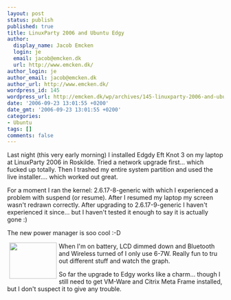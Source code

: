 ```yaml
---
layout: post
status: publish
published: true
title: LinuxParty 2006 and Ubuntu Edgy
author:
  display_name: Jacob Emcken
  login: je
  email: jacob@emcken.dk
  url: http://www.emcken.dk/
author_login: je
author_email: jacob@emcken.dk
author_url: http://www.emcken.dk/
wordpress_id: 145
wordpress_url: http://emcken.dk/wp/archives/145-linuxparty-2006-and-ubuntu-edgy.html
date: '2006-09-23 13:01:55 +0200'
date_gmt: '2006-09-23 13:01:55 +0200'
categories:
- Ubuntu
tags: []
comments: false
---
```

Last night (this very early morning) I installed Edgdy Eft Knot 3 on my laptop at LinuxParty 2006 in Roskilde. Tried a network upgrade first... which fucked up totally. Then I trashed my entire system partition and used the live installer.... which worked out great.

For a moment I ran the kernel: 2.6.17-8-generic
with which I experienced a problem with suspend (or resume). After I resumed my laptop my screen wasn't redrawn correctly. After upgrading to 2.6.17-9-generic I haven't experienced it since... but I haven't tested it enough to say it is actually gone :)

The new power manager is soo cool :-D

<a href='/weblog/uploads/Screenshot-PowerInformation.png'><img width='110' height='84' style="float: left;border: 0px;padding-left: 5px;padding-right: 5px" src="/weblog/uploads/Screenshot-PowerInformation.thumb.png" alt="" /></a>

When I'm on battery, LCD dimmed down and Bluetooth and Wireless turned of I only use 6-7W. Really fun to tru out different stuff and watch the graph.

<div></div>

So far the upgrade to Edgy works like a charm... though I still need to get VM-Ware and Citrix Meta Frame installed, but I don't suspect it to give any trouble.

